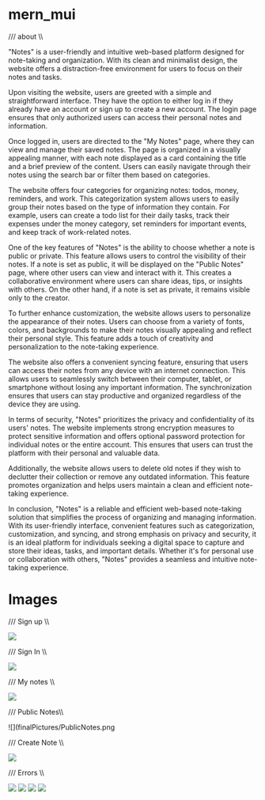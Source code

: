 # mern_mui

/// about \\\

"Notes" is a user-friendly and intuitive web-based platform designed for note-taking and organization. With its clean and minimalist design, the website offers a distraction-free environment for users to focus on their notes and tasks.

Upon visiting the website, users are greeted with a simple and straightforward interface. They have the option to either log in if they already have an account or sign up to create a new account. The login page ensures that only authorized users can access their personal notes and information.

Once logged in, users are directed to the "My Notes" page, where they can view and manage their saved notes. The page is organized in a visually appealing manner, with each note displayed as a card containing the title and a brief preview of the content. Users can easily navigate through their notes using the search bar or filter them based on categories.

The website offers four categories for organizing notes: todos, money, reminders, and work. This categorization system allows users to easily group their notes based on the type of information they contain. For example, users can create a todo list for their daily tasks, track their expenses under the money category, set reminders for important events, and keep track of work-related notes.

One of the key features of "Notes" is the ability to choose whether a note is public or private. This feature allows users to control the visibility of their notes. If a note is set as public, it will be displayed on the "Public Notes" page, where other users can view and interact with it. This creates a collaborative environment where users can share ideas, tips, or insights with others. On the other hand, if a note is set as private, it remains visible only to the creator.

To further enhance customization, the website allows users to personalize the appearance of their notes. Users can choose from a variety of fonts, colors, and backgrounds to make their notes visually appealing and reflect their personal style. This feature adds a touch of creativity and personalization to the note-taking experience.

The website also offers a convenient syncing feature, ensuring that users can access their notes from any device with an internet connection. This allows users to seamlessly switch between their computer, tablet, or smartphone without losing any important information. The synchronization ensures that users can stay productive and organized regardless of the device they are using.

In terms of security, "Notes" prioritizes the privacy and confidentiality of its users' notes. The website implements strong encryption measures to protect sensitive information and offers optional password protection for individual notes or the entire account. This ensures that users can trust the platform with their personal and valuable data.

Additionally, the website allows users to delete old notes if they wish to declutter their collection or remove any outdated information. This feature promotes organization and helps users maintain a clean and efficient note-taking experience.

In conclusion, "Notes" is a reliable and efficient web-based note-taking solution that simplifies the process of organizing and managing information. With its user-friendly interface, convenient features such as categorization, customization, and syncing, and strong emphasis on privacy and security, it is an ideal platform for individuals seeking a digital space to capture and store their ideas, tasks, and important details. Whether it's for personal use or collaboration with others, "Notes" provides a seamless and intuitive note-taking experience.

# Images

/// Sign up \\\

![](finalPictures/SignUp.png)

/// Sign In \\\

![](finalPictures/SignIn.png)

/// My notes \\\

![](finalPictures/MyNotes.png)

/// Public Notes\\\

![](finalPictures/PublicNotes.png

/// Create Note \\\

![](finalPictures/CreateNote.png)

/// Errors \\\

![](finalPictures/ErrorWithCreateNotes.png)
![](finalPictures/PasswordNotStrong.png)
![](finalPictures/SigninEmailError.png)
![](finalPictures/SignUpEmailInUse.png)

